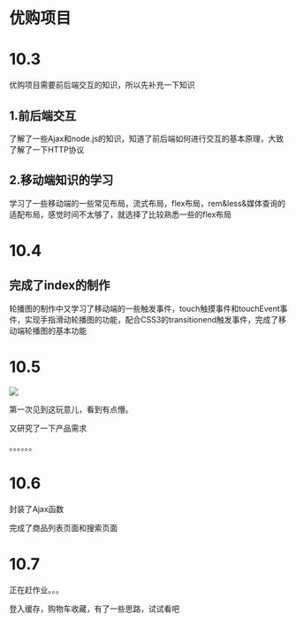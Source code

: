 # 优购项目

# 10.3

优购项目需要前后端交互的知识，所以先补充一下知识

## 1.前后端交互

了解了一些Ajax和node.js的知识，知道了前后端如何进行交互的基本原理，大致了解了一下HTTP协议

## 2.移动端知识的学习

学习了一些移动端的一些常见布局，流式布局，flex布局，rem&less&媒体查询的适配布局，感觉时间不太够了，就选择了比较熟悉一些的flex布局

# 10.4

## 完成了index的制作

轮播图的制作中又学习了移动端的一些触发事件，touch触摸事件和touchEvent事件，实现手指滑动轮播图的功能，配合CSS3的transitionend触发事件，完成了移动端轮播图的基本功能

# 10.5

![](C:\Users\刘纪伟\Desktop\11.png)

第一次见到这玩意儿，看到有点懵。

又研究了一下产品需求

。。。。。。

# 10.6

封装了Ajax函数

完成了商品列表页面和搜索页面

# 10.7

正在赶作业。。。

登入缓存，购物车收藏，有了一些思路，试试看吧
